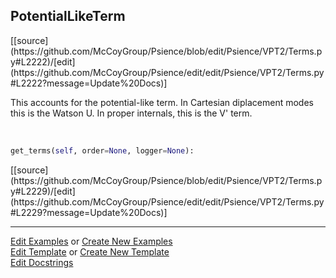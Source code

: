 ## <a id="Psience.VPT2.Terms.PotentialLikeTerm">PotentialLikeTerm</a> 
<div class="docs-source-link" markdown="1">
[[source](https://github.com/McCoyGroup/Psience/blob/edit/Psience/VPT2/Terms.py#L2222)/[edit](https://github.com/McCoyGroup/Psience/edit/edit/Psience/VPT2/Terms.py#L2222?message=Update%20Docs)]
</div>

This accounts for the potential-like term.
In Cartesian diplacement modes this is the Watson U.
In proper internals, this is the V' term.

<a id="Psience.VPT2.Terms.PotentialLikeTerm.get_terms" class="docs-object-method">&nbsp;</a> 
```python
get_terms(self, order=None, logger=None): 
```
<div class="docs-source-link" markdown="1">
[[source](https://github.com/McCoyGroup/Psience/blob/edit/Psience/VPT2/Terms.py#L2229)/[edit](https://github.com/McCoyGroup/Psience/edit/edit/Psience/VPT2/Terms.py#L2229?message=Update%20Docs)]
</div>



___

[Edit Examples](https://github.com/McCoyGroup/Psience/edit/gh-pages/ci/examples/ci/docs/Psience/VPT2/Terms/PotentialLikeTerm.md) or 
[Create New Examples](https://github.com/McCoyGroup/Psience/new/gh-pages/?filename=ci/examples/ci/docs/Psience/VPT2/Terms/PotentialLikeTerm.md) <br/>
[Edit Template](https://github.com/McCoyGroup/Psience/edit/gh-pages/ci/docs/ci/docs/Psience/VPT2/Terms/PotentialLikeTerm.md) or 
[Create New Template](https://github.com/McCoyGroup/Psience/new/gh-pages/?filename=ci/docs/templates/ci/docs/Psience/VPT2/Terms/PotentialLikeTerm.md) <br/>
[Edit Docstrings](https://github.com/McCoyGroup/Psience/edit/edit/Psience/VPT2/Terms.py#L2222?message=Update%20Docs)